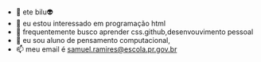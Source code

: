 - 👋 ete bilu👽
- 👀 eu estou interessado em programação html
- 🌱 frequentemente busco aprender css.github,desenvouvimento pessoal
- 💞️ eu sou aluno de pensamento computacional,
- 📫 meu email é samuel.ramires@escola.pr.gov.br

<!---
etebilu/etebilu is a ✨ special ✨ repository because its `README.md` (this file) appears on your GitHub profile.
You can click the Preview link to take a look at your changes.
--->
